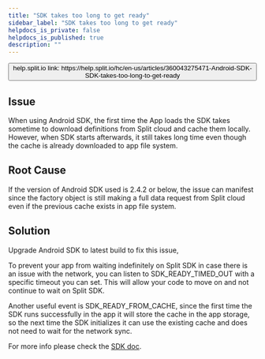 ```yaml
---
title: "SDK takes too long to get ready"
sidebar_label: "SDK takes too long to get ready"
helpdocs_is_private: false
helpdocs_is_published: true
description: ""
---
```


<!-- applies to Android SDK -->

<p>
  <button style={{borderRadius:'8px', border:'1px', fontFamily:'Courier New', fontWeight:'800', textAlign:'left'}}> help.split.io link: https://help.split.io/hc/en-us/articles/360043275471-Android-SDK-SDK-takes-too-long-to-get-ready </button>
</p>

## Issue

When using Android SDK, the first time the App loads the SDK takes sometime to download definitions from Split cloud and cache them locally. However, when SDK starts afterwards, it still takes long time even though the cache is already downloaded to app file system.

## Root Cause

If the version of Android SDK used is 2.4.2 or below, the issue can manifest since the factory object is still making a full data request from Split cloud even if the previous cache exists in app file system.

## Solution

Upgrade Android SDK to latest build to fix this issue,

To prevent your app from waiting indefinitely on Split SDK in case there is an issue with the network, you can listen to SDK_READY_TIMED_OUT with a specific timeout you can set. This will allow your code to move on and not continue to wait on Split SDK.

Another useful event is SDK_READY_FROM_CACHE, since the first time the SDK runs successfully in the app it will store the cache in the app storage, so the next time the SDK initializes it can use the existing cache and does not need to wait for the network sync.

For more info please check the [SDK doc](https://help.split.io/hc/en-us/articles/360020343291-Android-SDK#basic-usage).